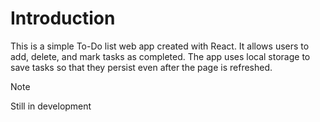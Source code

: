 # Introduction
This is a simple To-Do list web app created with React. It allows users to add, delete, and mark tasks as completed. The app uses local storage to save tasks so that they persist even after the page is refreshed.

> [!NOTE]
> Still in development

